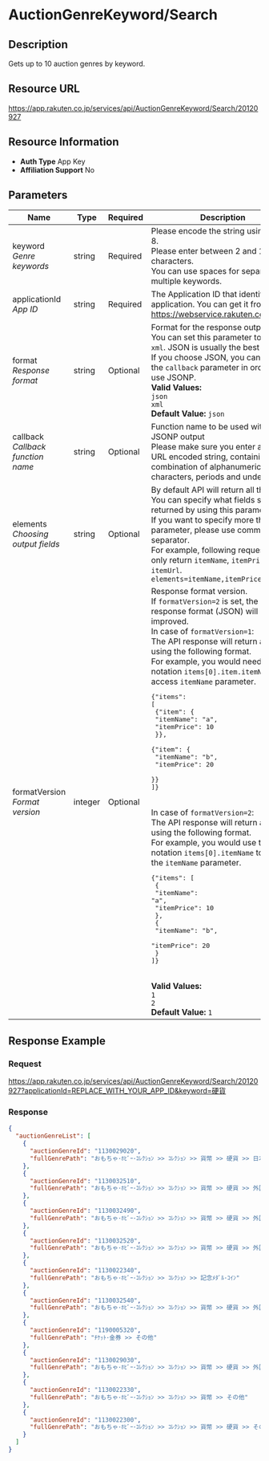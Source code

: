 
# AuctionGenreKeyword/Search

## Description

Gets up to 10 auction genres by keyword.
## Resource URL

https://app.rakuten.co.jp/services/api/AuctionGenreKeyword/Search/20120927
## Resource Information

* **Auth Type** App Key
* **Affiliation Support** No

## Parameters

Name | Type | Required | Description
 --- | --- | --- | --- 
keyword<br>*Genre keywords* | string | Required | Please encode the string using UTF-8.<br>Please enter between 2 and 128 characters. <br>You can use spaces for separating multiple keywords.
applicationId<br>*App ID* | string | Required | The Application ID that identifies your application. You can get it from <a href="https://webservice.rakuten.co.jp/" target="_blank">https://webservice.rakuten.co.jp/</a>.
format<br>*Response format* | string | Optional | Format for the response output.<br>You can set this parameter to <code>json</code> or <code>xml</code>. JSON is usually the best option.<br>If you choose JSON, you can also set the <code>callback</code> parameter in order to use JSONP.<br>**Valid Values:**<br><code>json</code> <br><code>xml</code> <br>**Default Value:** <code>json</code>
callback<br>*Callback function name* | string | Optional | Function name to be used with the JSONP output<br>Please make sure you enter a UTF-8 URL encoded string, containing only a combination of alphanumeric characters, periods and underscores.
elements<br>*Choosing output fields* | string | Optional | By default API will return all the fields. You can specify what fields should be returned by using this parameter.<br>If you want to specify more than one parameter, please use comma (<code>,</code>) as separator.<br>For example, following request will only return <code>itemName</code>, <code>itemPrice</code> and <code>itemUrl</code>.<br><code>elements=itemName,itemPrice,itemUrl</code>
formatVersion<br>*Format version* | integer | Optional | Response format version.<br>If <code>formatVersion=2</code> is set, the response format (JSON) will be improved.<br>In case of <code>formatVersion=1</code>:<br>The API response will return an array using the following format.<br>For example, you would need to use notation <code>items[0].item.itemName</code> to access <code>itemName</code> parameter.<br><pre class="prettyprint">{"items": [<br>    {"item": {<br>        "itemName": "a",<br>        "itemPrice": 10<br>    }},<br>    {"item": {<br>        "itemName": "b",<br>        "itemPrice": 20<br>    }}<br>]}</pre><br>In case of <code>formatVersion=2</code>:<br>The API response will return an array using the following format.<br>For example, you would use the notation <code>items[0].itemName</code> to access the <code>itemName</code> parameter.<br><pre class="prettyprint">{"items": [<br>    {<br>        "itemName": "a",<br>        "itemPrice": 10<br>    },<br>    {<br>        "itemName": "b",<br>        "itemPrice": 20<br>    }<br>]}</pre><br>**Valid Values:**<br><code>1</code> <br><code>2</code> <br>**Default Value:** <code>1</code>
## Response Example

### Request

https://app.rakuten.co.jp/services/api/AuctionGenreKeyword/Search/20120927?applicationId=REPLACE_WITH_YOUR_APP_ID&keyword=硬貨
### Response

```json
{
  "auctionGenreList": [
    {
      "auctionGenreId": "1130029020",
      "fullGenrePath": "おもちゃ･ﾎﾋﾞｰ･ｺﾚｸｼｮﾝ >> ｺﾚｸｼｮﾝ >> 貨幣 >> 硬貨 >> 日本"
    },
    {
      "auctionGenreId": "1130032510",
      "fullGenrePath": "おもちゃ･ﾎﾋﾞｰ･ｺﾚｸｼｮﾝ >> ｺﾚｸｼｮﾝ >> 貨幣 >> 硬貨 >> 外国 >> ﾖｰﾛｯﾊﾟ"
    },
    {
      "auctionGenreId": "1130032490",
      "fullGenrePath": "おもちゃ･ﾎﾋﾞｰ･ｺﾚｸｼｮﾝ >> ｺﾚｸｼｮﾝ >> 貨幣 >> 硬貨 >> 外国 >> ｱｼﾞｱ"
    },
    {
      "auctionGenreId": "1130032520",
      "fullGenrePath": "おもちゃ･ﾎﾋﾞｰ･ｺﾚｸｼｮﾝ >> ｺﾚｸｼｮﾝ >> 貨幣 >> 硬貨 >> 外国 >> 北ｱﾒﾘｶ"
    },
    {
      "auctionGenreId": "1130022340",
      "fullGenrePath": "おもちゃ･ﾎﾋﾞｰ･ｺﾚｸｼｮﾝ >> ｺﾚｸｼｮﾝ >> 記念ﾒﾀﾞﾙ･ｺｲﾝ"
    },
    {
      "auctionGenreId": "1130032540",
      "fullGenrePath": "おもちゃ･ﾎﾋﾞｰ･ｺﾚｸｼｮﾝ >> ｺﾚｸｼｮﾝ >> 貨幣 >> 硬貨 >> 外国 >> ｵｾｱﾆｱ"
    },
    {
      "auctionGenreId": "1190005320",
      "fullGenrePath": "ﾁｹｯﾄ･金券 >> その他"
    },
    {
      "auctionGenreId": "1130029030",
      "fullGenrePath": "おもちゃ･ﾎﾋﾞｰ･ｺﾚｸｼｮﾝ >> ｺﾚｸｼｮﾝ >> 貨幣 >> 硬貨 >> 外国 >> その他"
    },
    {
      "auctionGenreId": "1130022330",
      "fullGenrePath": "おもちゃ･ﾎﾋﾞｰ･ｺﾚｸｼｮﾝ >> ｺﾚｸｼｮﾝ >> 貨幣 >> その他"
    },
    {
      "auctionGenreId": "1130022300",
      "fullGenrePath": "おもちゃ･ﾎﾋﾞｰ･ｺﾚｸｼｮﾝ >> ｺﾚｸｼｮﾝ >> 貨幣 >> 硬貨 >> その他"
    }
  ]
}
```

